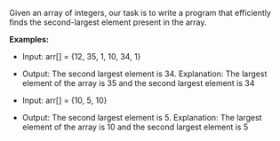 Given an array of integers, our task is to write a program that efficiently finds the second-largest element present in the array.

**Examples:**

- Input: arr[] = {12, 35, 1, 10, 34, 1}
- Output: The second largest element is 34. Explanation: The largest element of the array is 35 and the second largest element is 34

- Input: arr[] = {10, 5, 10}
- Output: The second largest element is 5. Explanation: The largest element of the array is 10 and the second largest element is 5